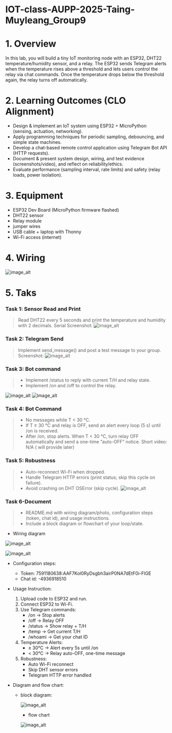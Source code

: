 # IOT-class-AUPP-2025-Taing-Muyleang_Group9

# 1. Overview

   In this lab, you will build a tiny IoT monitoring node with an ESP32, DHT22 temperature/humidity sensor, and a relay. The ESP32 sends Telegram        alerts when the temperature rises above a threshold and lets users control the relay via chat commands. Once the temperature drops below the          threshold again, the relay turns off automatically.

# 2. Learning Outcomes (CLO Alignment)
   - Design & implement an IoT system using ESP32 + MicroPython (sensing, actuation, networking).
   - Apply programming techniques for periodic sampling, debouncing, and simple state machines.
   - Develop a chat-based remote control application using Telegram Bot API (HTTP requests).
   - Document & present system design, wiring, and test evidence (screenshots/video), and reflect on reliability/ethics.
   - Evaluate performance (sampling interval, rate limits) and safety (relay loads, power isolation).
   
# 3. Equipment
   - ESP32 Dev Board (MicroPython firmware flashed)
   - DHT22 sensor
   - Relay module
   - jumper wires
   - USB cable + laptop with Thonny
   - Wi-Fi access (internet)

# 4. Wiring
   ![image_alt](https://github.com/mleanggg/IOT-class-AUPP-2025-Taing-Muyleang_Group9/blob/3e9533d3627f43133aee09351c6accf982601428/image_2025-09-06_11-31-06.png?raw=true)


# 5. Taks

   ### Task 1: Sensor Read and Print
   > Read DHT22 every 5 seconds and print the temperature and humidity with 2 decimals.
   > Serial Screenshot:
   ![image_alt](https://github.com/mleanggg/IOT-class-AUPP-2025-Taing-Muyleang_Group9/blob/e098ae2c716a547fd1198646a2a06bc965191cbd/photo_2025-09-07%2002.03.32.jpeg?raw=true)
   

   ### Task 2: Telegram Send
   > Implement send_message() and post a test message to your group.
   > Screenshot:
   ![image_alt](https://github.com/mleanggg/IOT-class-AUPP-2025-Taing-Muyleang_Group9/blob/56084c11b654ecd1c7e6fbe1dd89d855e5a60d1e/photo_2025-09-07%2002.40.51.jpeg?raw=true)

   
   ### Task 3: Bot command
   > - Implement /status to reply with current T/H and relay state.
   > - Implement /on and /off to control the relay.

   ![image_alt](https://github.com/mleanggg/IOT-class-AUPP-2025-Taing-Muyleang_Group9/blob/cd12c23a5856e967bcdd0e9e0a8801b3e3b0ecb7/photo_2025-09-07%2002.08.02.jpeg?raw=true)
   ![image_alt](https://github.com/mleanggg/IOT-class-AUPP-2025-Taing-Muyleang_Group9/blob/cd12c23a5856e967bcdd0e9e0a8801b3e3b0ecb7/photo_2025-09-07%2002.08.04.jpeg?raw=true)


   ### Task 4: Bot Command
   > - No messages while T < 30 °C.
   > - If T ≥ 30 °C and relay is OFF, send an alert every loop (5 s) until /on is received.
   > - After /on, stop alerts. When T < 30 °C, turn relay OFF automatically and send a one-time “auto-OFF” notice.
   Short video: N/A ( will provide later)

   ### Task 5: Robustness
   > - Auto-reconnect Wi-Fi when dropped.
   > - Handle Telegram HTTP errors (print status; skip this cycle on failure).
   > - Avoid crashing on DHT OSError (skip cycle).
   ![image_alt](https://github.com/mleanggg/IOT-class-AUPP-2025-Taing-Muyleang_Group9/blob/e3ee5d5986bfefa181bc6db933031cc0e6afd2d5/photo_2025-09-07%2002.45.51.jpeg?raw=true)


   ### Task 6-Document
   > - README.md with wiring diagram/photo, configuration steps (token, chat id), and usage instructions.
   > - Include a block diagram or flowchart of your loop/state.

   - Wiring diagram
     
   ![image_alt](https://github.com/mleanggg/IOT-class-AUPP-2025-Taing-Muyleang_Group9/blob/37489e7743e2e955ed8ebf69fc867a14965bec1a/photo_2025-09-07%2007.44.27.jpeg?raw=true)

   ![image_alt](https://github.com/mleanggg/IOT-class-AUPP-2025-Taing-Muyleang_Group9/blob/76d06ba6967dacfb8dab99e71992fb94c977d9fa/wiring.png?raw=true)


   - Configuration steps:
     + Token: 7591180638:AAF7Kol0RyDsgbh3airP0NA7dEtF0i-FlGE
     + Chat id: -4936918510
   
   - Usage Instruction:
     1. Upload code to ESP32 and run.
     2. Connect ESP32 to Wi-Fi.
     3. Use Telegram commands:
        + /on → Stop alerts
        + /off → Relay OFF
        + /status → Show relay + T/H
        + /temp → Get current T/H
        + /whoami → Get your chat ID
      4. Temperature Alerts:
         + ≥ 30°C → Alert every 5s until /on
         + < 30°C → Relay auto-OFF, one-time message
      5. Robustness:
         + Auto Wi-Fi reconnect
         + Skip DHT sensor errors
         + Telegram HTTP error handled
  
   - Diagram and flow chart:
     + block diagram:
       
        ![image_alt](https://github.com/mleanggg/IOT-class-AUPP-2025-Taing-Muyleang_Group9/blob/37489e7743e2e955ed8ebf69fc867a14965bec1a/photo_2025-09-07%2007.44.30.jpeg?raw=true)

       + flow chart
      
       ![image_alt](https://github.com/mleanggg/IOT-class-AUPP-2025-Taing-Muyleang_Group9/blob/b09777d789e0c4d1f8a53f7005c2dd504b27cec4/photo_2025-09-07%2002.29.17.jpeg?raw=true)

    
       
   
   
